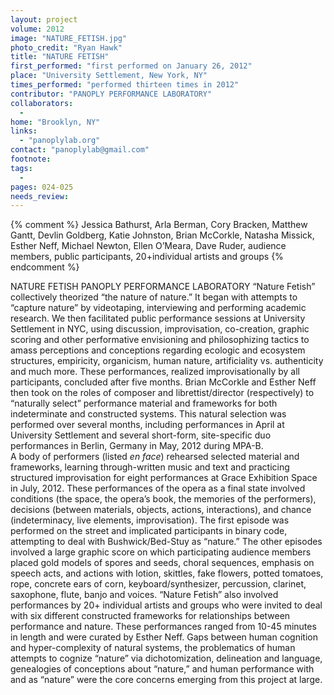 ```yaml
---
layout: project
volume: 2012
image: "NATURE_FETISH.jpg"
photo_credit: "Ryan Hawk"
title: "NATURE FETISH"
first_performed: "first performed on January 26, 2012"
place: "University Settlement, New York, NY"
times_performed: "performed thirteen times in 2012"
contributor: "PANOPLY PERFORMANCE LABORATORY"
collaborators: 
  - 
home: "Brooklyn, NY"
links: 
  - "panoplylab.org"
contact: "panoplylab@gmail.com"
footnote: 
tags: 
  - 
pages: 024-025
needs_review: 
---
```


{% comment %} 
Jessica Bathurst, Arla Berman, Cory Bracken, Matthew Gantt, Devlin Goldberg, Katie Johnston, Brian McCorkle, Natasha Missick, Esther Neff, Michael Newton, Ellen O’Meara, Dave Ruder, audience members, public participants, 20+individual artists
and groups
{% endcomment %}

 NATURE FETISH 
 PANOPLY PERFORMANCE LABORATORY 
 “Nature Fetish” collectively theorized “the nature of nature.” It began with attempts to “capture nature” by videotaping, interviewing and performing academic research. We then facilitated public performance sessions at University Settlement in NYC, using discussion, improvisation, co-creation, graphic scoring and other performative envisioning and philosophizing tactics to amass perceptions and conceptions regarding ecologic and ecosystem structures, empiricity, organicism, human nature, artificiality vs. authenticity and much more. These performances, realized improvisationally by all participants, concluded after five months. Brian McCorkle and Esther Neff then took on the roles of composer and librettist/director (respectively) to “naturally select” performance material and frameworks for both indeterminate and constructed systems. This natural selection was performed over several months, including performances in April at University Settlement and several short-form, site-specific duo performances in Berlin, Germany in May, 2012 during MPA-B.  
 A body of performers (listed <em>en face</em>) rehearsed selected material and frameworks, learning through-written music and text and practicing structured improvisation for eight performances at Grace Exhibition Space in July, 2012. These performances of the opera as a final state involved conditions (the space, the opera’s book, the memories of the performers), decisions (between materials, objects, actions, interactions), and chance (indeterminacy, live elements, improvisation). The first episode was performed on the street and implicated participants in binary code, attempting to deal with Bushwick/Bed-Stuy as “nature.” The other episodes involved a large graphic score on which participating audience members placed gold models of spores and seeds, choral sequences, emphasis on speech acts, and actions with lotion, skittles, fake flowers, potted tomatoes, rope, concrete ears of corn, keyboard/synthesizer, percussion, clarinet, saxophone, flute, banjo and voices. 
 “Nature Fetish” also involved performances by 20+ individual artists and groups who were invited to deal with six different constructed frameworks for relationships between performance and nature. These performances ranged from 10-45 minutes in length and were curated by Esther Neff. Gaps between human cognition and hyper-complexity of natural systems, the problematics of human attempts to cognize “nature” via dichotomization, delineation and language, genealogies of conceptions about “nature,” and human performance with and as “nature” were the core concerns emerging from this project at large.  
